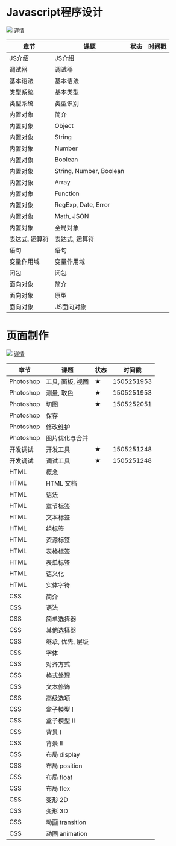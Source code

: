 # Javascript程序设计

![](http://progressed.io/bar/1?title=Progress) [详情](#)

|章节|课题|状态|时间戳|
|----|----|----|------|
|JS介绍|JS介绍|||
|调试器|调试器|||
|基本语法|基本语法|||
|类型系统|基本类型|||
|类型系统|类型识别|||
|内置对象|简介|||
|内置对象|Object|||
|内置对象|String|||
|内置对象|Number|||
|内置对象|Boolean|||
|内置对象|String, Number, Boolean|||
|内置对象|Array|||
|内置对象|Function|||
|内置对象|RegExp, Date, Error|||
|内置对象|Math, JSON|||
|内置对象|全局对象|||
|表达式, 运算符|表达式, 运算符|||
|语句|语句|||
|变量作用域|变量作用域|||
|闭包|闭包|||
|面向对象|简介|||
|面向对象|原型|||
|面向对象|JS面向对象|||

# 页面制作

![](http://progressed.io/bar/13?title=Progress) [详情](WebCreation.md)

|章节|课题|状态|时间戳|
|----|----|----|------|
|Photoshop|工具, 面板, 视图|★|1505251953|
|Photoshop|测量, 取色|★|1505251953|
|Photoshop|切图|★| 1505252051|
|Photoshop|保存|||
|Photoshop|修改维护|||
|Photoshop|图片优化与合并|||
|开发调试|开发工具|★| 1505251248|
|开发调试|调试工具|★| 1505251248|
|HTML|概念|||
|HTML|HTML 文档|||
|HTML|语法|||
|HTML|章节标签|||
|HTML|文本标签|||
|HTML|组标签|||
|HTML|资源标签|||
|HTML|表格标签|||
|HTML|表单标签|||
|HTML|语义化|||
|HTML|实体字符|||
|CSS|简介|||
|CSS|语法|||
|CSS|简单选择器|||
|CSS|其他选择器|||
|CSS|继承, 优先, 层级|||
|CSS|字体|||
|CSS|对齐方式|||
|CSS|格式处理|||
|CSS|文本修饰|||
|CSS|高级选项|||
|CSS|盒子模型 I|||
|CSS|盒子模型 II|||
|CSS|背景 I|||
|CSS|背景 II|||
|CSS|布局 display|||
|CSS|布局 position|||
|CSS|布局 float|||
|CSS|布局 flex|||
|CSS|变形 2D|||
|CSS|变形 3D|||
|CSS|动画 transition|||
|CSS|动画 animation|||